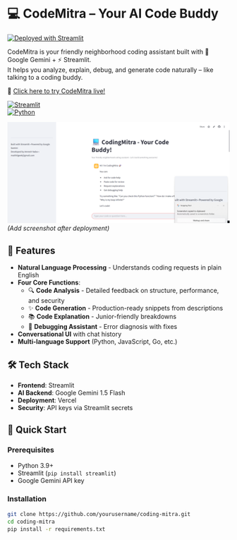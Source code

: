 # 💻 CodeMitra – Your AI Code Buddy

[![Deployed with Streamlit](https://img.shields.io/badge/Streamlit-FF4B4B?style=for-the-badge&logo=Streamlit&logoColor=white)](https://codingmitra-g8oanbdcqcijlqtg6spbbj.streamlit.app/)

CodeMitra is your friendly neighborhood coding assistant built with 🧠 Google Gemini + ⚡ Streamlit.  
It helps you analyze, explain, debug, and generate code naturally – like talking to a coding buddy.

🚀 [Click here to try CodeMitra live!](https://codingmitra-g8oanbdcqcijlqtg6spbbj.streamlit.app/)


[![Streamlit](https://img.shields.io/badge/Streamlit-FF4B4B?style=for-the-badge&logo=Streamlit&logoColor=white)](https://streamlit.io)  
[![Python](https://img.shields.io/badge/Python-3.9+-blue?style=for-the-badge&logo=python)](https://python.org)  

![CodingMitra Interface](CodingMitra.png) *(Add screenshot after deployment)*

## 🌟 Features
- **Natural Language Processing** - Understands coding requests in plain English
- **Four Core Functions**:
  - 🔍 **Code Analysis** - Detailed feedback on structure, performance, and security
  - ✨ **Code Generation** - Production-ready snippets from descriptions
  - 📚 **Code Explanation** - Junior-friendly breakdowns
  - 🐞 **Debugging Assistant** - Error diagnosis with fixes
- **Conversational UI** with chat history
- **Multi-language Support** (Python, JavaScript, Go, etc.)

## 🛠️ Tech Stack
- **Frontend**: Streamlit
- **AI Backend**: Google Gemini 1.5 Flash
- **Deployment**: Vercel
- **Security**: API keys via Streamlit secrets

## 🚀 Quick Start

### Prerequisites
- Python 3.9+
- Streamlit (`pip install streamlit`)
- Google Gemini API key

### Installation
```bash
git clone https://github.com/yourusername/coding-mitra.git
cd coding-mitra
pip install -r requirements.txt
